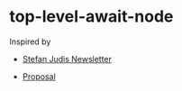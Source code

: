 # top-level-await-node

Inspired by 
- [Stefan Judis Newsletter](https://www.stefanjudis.com/today-i-learned/top-level-await-is-available-in-node-js-modules/)

- [Proposal](https://github.com/tc39/proposal-top-level-await)